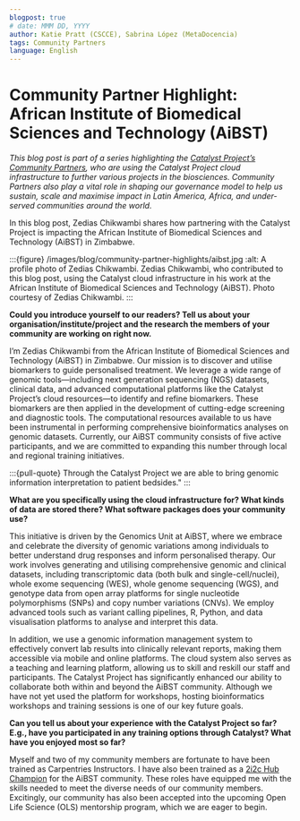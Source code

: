 ```yaml
---
blogpost: true
# date: MMM DD, YYYY
author: Katie Pratt (CSCCE), Sabrina López (MetaDocencia)
tags: Community Partners
language: English
---
```


# Community Partner Highlight: African Institute of Biomedical Sciences and Technology (AiBST)

*This blog post is part of a series highlighting the [Catalyst Project’s Community Partners](../current-community-partners.md), who are using the Catalyst Project cloud infrastructure to further various projects in the biosciences. Community Partners also play a vital role in shaping our governance model to help us sustain, scale and maximise impact in Latin America, Africa, and under-served communities around the world.*

In this blog post, Zedias Chikwambi shares how partnering with the Catalyst Project is impacting the African Institute of Biomedical Sciences and Technology (AiBST) in Zimbabwe.

:::{figure} /images/blog/community-partner-highlights/aibst.jpg
:alt: A profile photo of Zedias Chikwambi.
Zedias Chikwambi, who contributed to this blog post, using the Catalyst cloud infrastructure in his work at the African Institute of Biomedical Sciences and Technology (AiBST). Photo courtesy of Zedias Chikwambi.
:::

**Could you introduce yourself to our readers? Tell us about your organisation/institute/project and the research the members of your community are working on right now.**

I’m Zedias Chikwambi from the African Institute of Biomedical Sciences and Technology (AiBST) in Zimbabwe. Our mission is to discover and utilise biomarkers to guide personalised treatment. We leverage a wide range of genomic tools—including next generation sequencing (NGS) datasets, clinical data, and advanced computational platforms like the Catalyst Project’s cloud resources—to identify and refine biomarkers. These biomarkers are then applied in the development of cutting-edge screening and diagnostic tools. The computational resources available to us have been instrumental in performing comprehensive bioinformatics analyses on genomic datasets. Currently, our AiBST community consists of five active participants, and we are committed to expanding this number through local and regional training initiatives.

:::{pull-quote}
Through the Catalyst Project we are able to bring genomic information interpretation to patient bedsides."
:::

**What are you specifically using the cloud infrastructure for? What kinds of data are stored there? What software packages does your community use?**

This initiative is driven by the Genomics Unit at AiBST, where we embrace and celebrate the diversity of genomic variations among individuals to better understand drug responses and inform personalised therapy. Our work involves generating and utilising comprehensive genomic and clinical datasets, including transcriptomic data (both bulk and single-cell/nuclei), whole exome sequencing (WES), whole genome sequencing (WGS), and genotype data from open array platforms for single nucleotide polymorphisms (SNPs) and copy number variations (CNVs). We employ advanced tools such as variant calling pipelines, R, Python, and data visualisation platforms to analyse and interpret this data.

In addition, we use a genomic information management system to effectively convert lab results into clinically relevant reports, making them accessible via mobile and online platforms. The cloud system also serves as a teaching and learning platform, allowing us to skill and reskill our staff and participants. The Catalyst Project has significantly enhanced our ability to collaborate both within and beyond the AiBST community. Although we have not yet used the platform for workshops, hosting bioinformatics workshops and training sessions is one of our key future goals.

**Can you tell us about your experience with the Catalyst Project so far? E.g., have you participated in any training options through Catalyst? What have you enjoyed most so far?**

Myself and two of my community members are fortunate to have been trained as Carpentries Instructors. I have also been trained as a [2i2c Hub Champion](../training.md) for the AiBST community. These roles have equipped me with the skills needed to meet the diverse needs of our community members. Excitingly, our community has also been accepted into the upcoming Open Life Science (OLS) mentorship program, which we are eager to begin.
